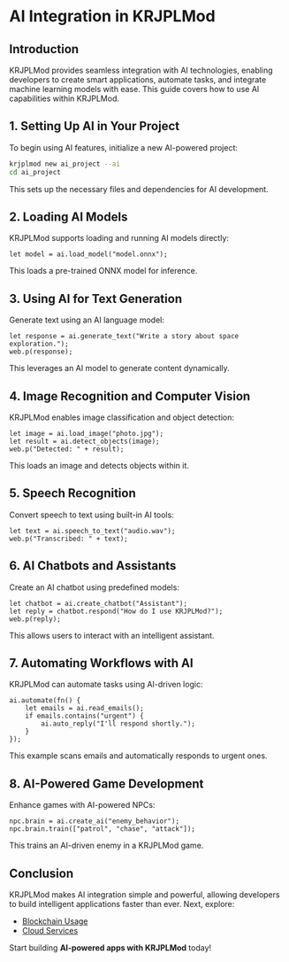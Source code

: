 # AI Integration in KRJPLMod

## Introduction
KRJPLMod provides seamless integration with AI technologies, enabling developers to create smart applications, automate tasks, and integrate machine learning models with ease. This guide covers how to use AI capabilities within KRJPLMod.

## 1. Setting Up AI in Your Project
To begin using AI features, initialize a new AI-powered project:
```bash
krjplmod new ai_project --ai
cd ai_project
```
This sets up the necessary files and dependencies for AI development.

## 2. Loading AI Models
KRJPLMod supports loading and running AI models directly:
```krjplmod
let model = ai.load_model("model.onnx");
```
This loads a pre-trained ONNX model for inference.

## 3. Using AI for Text Generation
Generate text using an AI language model:
```krjplmod
let response = ai.generate_text("Write a story about space exploration.");
web.p(response);
```
This leverages an AI model to generate content dynamically.

## 4. Image Recognition and Computer Vision
KRJPLMod enables image classification and object detection:
```krjplmod
let image = ai.load_image("photo.jpg");
let result = ai.detect_objects(image);
web.p("Detected: " + result);
```
This loads an image and detects objects within it.

## 5. Speech Recognition
Convert speech to text using built-in AI tools:
```krjplmod
let text = ai.speech_to_text("audio.wav");
web.p("Transcribed: " + text);
```

## 6. AI Chatbots and Assistants
Create an AI chatbot using predefined models:
```krjplmod
let chatbot = ai.create_chatbot("Assistant");
let reply = chatbot.respond("How do I use KRJPLMod?");
web.p(reply);
```
This allows users to interact with an intelligent assistant.

## 7. Automating Workflows with AI
KRJPLMod can automate tasks using AI-driven logic:
```krjplmod
ai.automate(fn() {
    let emails = ai.read_emails();
    if emails.contains("urgent") {
        ai.auto_reply("I'll respond shortly.");
    }
});
```
This example scans emails and automatically responds to urgent ones.

## 8. AI-Powered Game Development
Enhance games with AI-powered NPCs:
```krjplmod
npc.brain = ai.create_ai("enemy_behavior");
npc.brain.train(["patrol", "chase", "attack"]);
```
This trains an AI-driven enemy in a KRJPLMod game.

## Conclusion
KRJPLMod makes AI integration simple and powerful, allowing developers to build intelligent applications faster than ever. Next, explore:
- [Blockchain Usage](blockchain_usage.md)
- [Cloud Services](cloud_services.md)

Start building **AI-powered apps with KRJPLMod** today!


